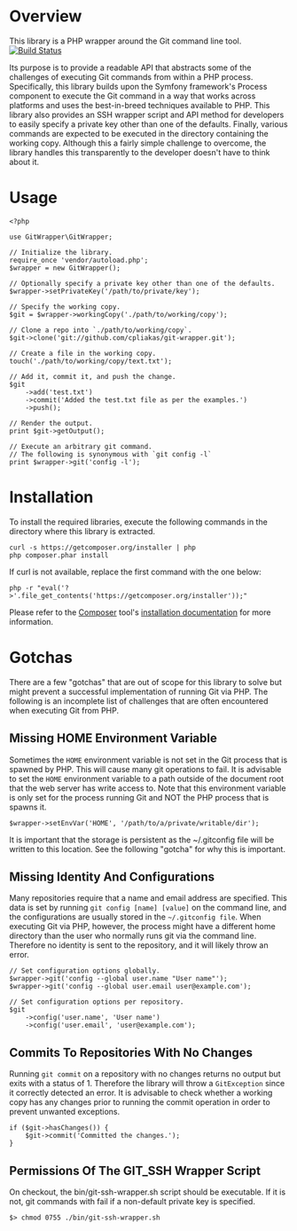 Overview
========

This library is a PHP wrapper around the Git command line tool. [![Build Status](https://travis-ci.org/cpliakas/git-wrapper.png)](https://travis-ci.org/cpliakas/git-wrapper.png)

Its purpose is to provide a readable API that abstracts some of the challenges
of executing Git commands from within a PHP process. Specifically, this library
builds upon the Symfony framework's Process component to execute the Git command
in a way that works across platforms and uses the best-in-breed techniques
available to PHP. This library also provides an SSH wrapper script and API
method for developers to easily specify a private key other than one of the
defaults. Finally, various commands are expected to be executed in the directory
containing the working copy. Although this a fairly simple challenge to
overcome, the library handles this transparently to the developer doesn't have
to think about it.

Usage
=====

    <?php

    use GitWrapper\GitWrapper;

    // Initialize the library.
    require_once 'vendor/autoload.php';
    $wrapper = new GitWrapper();

    // Optionally specify a private key other than one of the defaults.
    $wrapper->setPrivateKey('/path/to/private/key');

    // Specify the working copy.
    $git = $wrapper->workingCopy('./path/to/working/copy');

    // Clone a repo into `./path/to/working/copy`.
    $git->clone('git://github.com/cpliakas/git-wrapper.git');

    // Create a file in the working copy.
    touch('./path/to/working/copy/text.txt');

    // Add it, commit it, and push the change.
    $git
        ->add('test.txt')
        ->commit('Added the test.txt file as per the examples.')
        ->push();

    // Render the output.
    print $git->getOutput();

    // Execute an arbitrary git command.
    // The following is synonymous with `git config -l`
    print $wrapper->git('config -l');

Installation
============

To install the required libraries, execute the following commands in the
directory where this library is extracted.

    curl -s https://getcomposer.org/installer | php
    php composer.phar install

If curl is not available, replace the first command with the one below:

    php -r "eval('?>'.file_get_contents('https://getcomposer.org/installer'));"

Please refer to the [Composer](http://getcomposer.org/) tool's
[installation documentation](http://getcomposer.org/doc/00-intro.md#installation-nix)
for more information.

Gotchas
=======

There are a few "gotchas" that are out of scope for this library to solve but
might prevent a successful implementation of running Git via PHP. The following
is an incomplete list of challenges that are often encountered when executing
Git from PHP.

Missing HOME Environment Variable
---------------------------------

Sometimes the `HOME` environment variable is not set in the Git process that is
spawned by PHP. This will cause many git operations to fail. It is advisable to
set the `HOME` environment variable to a path outside of the document root that
the web server has write access to. Note that this environment variable is only
set for the process running Git and NOT the PHP process that is spawns it.

    $wrapper->setEnvVar('HOME', '/path/to/a/private/writable/dir');

It is important that the storage is persistent as the ~/.gitconfig file will be
written to this location. See the following "gotcha" for why this is important.

Missing Identity And Configurations
-----------------------------------

Many repositories require that a name and email address are specified. This data
is set by running `git config [name] [value]` on the command line, and the
configurations are usually stored in the `~/.gitconfig file`. When executing Git
via PHP, however, the process might have a different home directory than the
user who normally runs git via the command line. Therefore no identity is sent
to the repository, and it will likely throw an error.

    // Set configuration options globally.
    $wrapper->git('config --global user.name "User name"');
    $wrapper->git('config --global user.email user@example.com');

    // Set configuration options per repository.
    $git
        ->config('user.name', 'User name')
        ->config('user.email', 'user@example.com');

Commits To Repositories With No Changes
---------------------------------------

Running `git commit` on a repository with no changes returns no output but exits
with a status of 1. Therefore the library will throw a `GitException` since it
correctly detected an error. It is advisable to check whether a working copy has
any changes prior to running the commit operation in order to prevent unwanted
exceptions.

    if ($git->hasChanges()) {
        $git->commit('Committed the changes.');
    }

Permissions Of The GIT_SSH Wrapper Script
----------------------------------------

On checkout, the bin/git-ssh-wrapper.sh script should be executable. If it is
not, git commands with fail if a non-default private key is specified.

    $> chmod 0755 ./bin/git-ssh-wrapper.sh